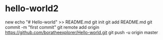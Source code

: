 # hello-world2
new
echo "# Hello-world" >> README.md
git init
git add README.md
git commit -m "first commit"
git remote add origin https://github.com/boratheexplorer/Hello-world.git
git push -u origin master
